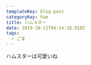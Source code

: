 ```yaml
---
templateKey: blog-post
categoryKey: ham
title: ハムスター
date: 2019-10-11T04:14:18.010Z
tags:
  - ごま
---
```

ハムスターは可愛いね
